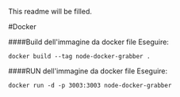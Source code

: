 This readme will be filled.


#Docker

####Build dell'immagine da docker file
Eseguire:
```
docker build --tag node-docker-grabber .
```

####RUN dell'immagine da docker file
Eseguire:
```
docker run -d -p 3003:3003 node-docker-grabber
```
